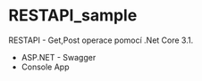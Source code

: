# RESTAPI_sample
RESTAPI - Get,Post operace pomocí .Net Core 3.1.
* ASP.NET - Swagger
* Console App
